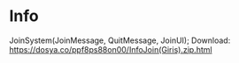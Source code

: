 # Info
JoinSystem(JoinMessage, QuitMessage, JoinUI);
Download:
https://dosya.co/ppf8ps88on00/InfoJoin(Giris).zip.html
